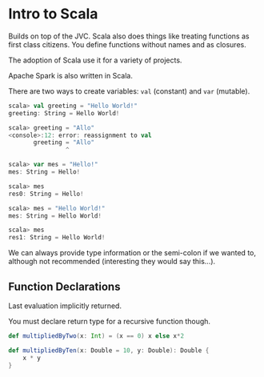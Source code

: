 # Intro to Scala

Builds on top of the JVC. Scala also does things like treating functions as first class citizens. You define functions without names and as closures.

The adoption of Scala use it for a variety of projects.

Apache Spark is also written in Scala.

There are two ways to create variables: `val` (constant) and `var` (mutable).

```scala
scala> val greeting = "Hello World!"
greeting: String = Hello World!

scala> greeting = "Allo"
<console>:12: error: reassignment to val
       greeting = "Allo"
                ^

scala> var mes = "Hello!"
mes: String = Hello!

scala> mes
res0: String = Hello!

scala> mes = "Hello World!"
mes: String = Hello World!

scala> mes
res1: String = Hello World!
```

We can always provide type information or the semi-colon if we wanted to, although not recommended (interesting they would say this...).

## Function Declarations 

Last evaluation implicitly returned.

You must declare return type for a recursive function though.

```scala
def multipliedByTwo(x: Int) = (x == 0) x else x*2

def multipliedByTen(x: Double = 10, y: Double): Double {
	x * y
}
```